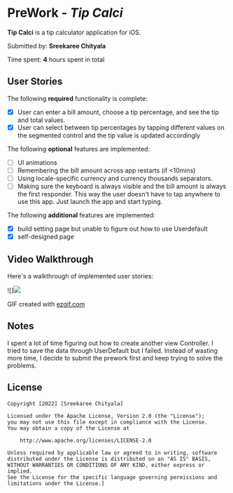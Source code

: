 # PreWork - *Tip Calci*

**Tip Calci** is a tip calculator application for iOS.

Submitted by: **Sreekaree Chityala**

Time spent: **4** hours spent in total 

## User Stories

The following **required** functionality is complete:

* [x] User can enter a bill amount, choose a tip percentage, and see the tip and total values.
* [x] User can select between tip percentages by tapping different values on the segmented control and the tip value is updated accordingly

The following **optional** features are implemented:

* [ ] UI animations
* [ ] Remembering the bill amount across app restarts (if <10mins)
* [ ] Using locale-specific currency and currency thousands separators.
* [ ] Making sure the keyboard is always visible and the bill amount is always the first responder. This way the user doesn't have to tap anywhere to use this app. Just launch the app and start typing.

The following **additional** features are implemented:

- [x] build setting page but unable to figure out how to use Userdefault 
- [x] self-designed page

## Video Walkthrough

Here's a walkthrough of implemented user stories:

![]![](https://i.imgur.com/weJdfR8.gif)


GIF created with [ezgif.com](https://ezgif.com)

## Notes

I spent a lot of time figuring out how to create another view Controller. I tried to save the data through UserDefault but I failed. Instead of wasting more time, I decide to submit the prework first and keep trying to solve the problems.

## License

    Copyright [2022] [Sreekaree Chityala]

    Licensed under the Apache License, Version 2.0 (the "License");
    you may not use this file except in compliance with the License.
    You may obtain a copy of the License at

        http://www.apache.org/licenses/LICENSE-2.0

    Unless required by applicable law or agreed to in writing, software
    distributed under the License is distributed on an "AS IS" BASIS,
    WITHOUT WARRANTIES OR CONDITIONS OF ANY KIND, either express or implied.
    See the License for the specific language governing permissions and
    limitations under the License.]
